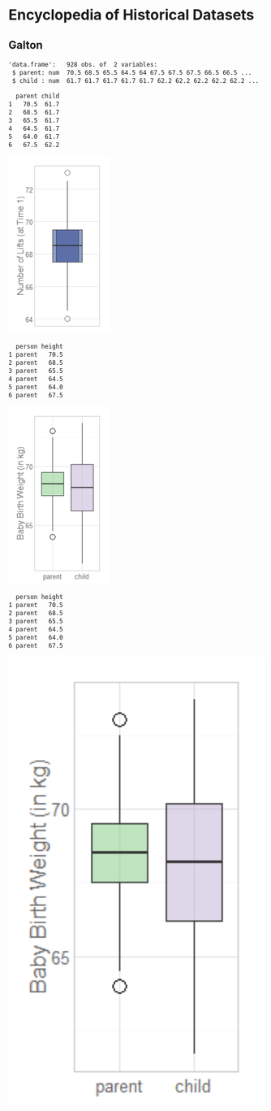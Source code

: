 # Encyclopedia of Historical Datasets


<!--  The 1st mandatory chunck  -->
<!--  Set the working directory to the repository's base directory -->


<!--  The 2nd mandatory chunck  -->
<!-- Set the report-wide options, and point to the external code file. -->





<!-- Load the sources.  Suppress the output when loading sources. --> 


<!-- Load 'sourced' R files.  Suppress the output when loading packages. --> 


<!-- Load any Global functions and variables declared in the R file.  Suppress the output. --> 


<!-- Declare any global functions specific to a Rmd output.  Suppress the output. --> 


<!-- Load the datasets.   -->


<!-- Tweak the datasets.   -->



<!-- Basic table view.   -->


<!-- Basic graph view.   -->



## Galton
<!-- Basic graph view.   -->

```
'data.frame':	928 obs. of  2 variables:
 $ parent: num  70.5 68.5 65.5 64.5 64 67.5 67.5 67.5 66.5 66.5 ...
 $ child : num  61.7 61.7 61.7 61.7 61.7 62.2 62.2 62.2 62.2 62.2 ...
```

```
  parent child
1   70.5  61.7
2   68.5  61.7
3   65.5  61.7
4   64.5  61.7
5   64.0  61.7
6   67.5  62.2
```

<img src="figure_HistData/Galton_1-1.png" title="" alt="" width="200px" />

<!-- Basic graph view.   -->

```
  person height
1 parent   70.5
2 parent   68.5
3 parent   65.5
4 parent   64.5
5 parent   64.0
6 parent   67.5
```

<img src="figure_HistData/Galton_2-1.png" title="" alt="" width="200px" />

<!-- Basic graph view.   -->

```
  person height
1 parent   70.5
2 parent   68.5
3 parent   65.5
4 parent   64.5
5 parent   64.0
6 parent   67.5
```

<img src="figure_HistData/Galton_2-1.png" title="" alt="" width="600px" />





